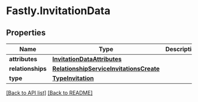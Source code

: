 # Fastly.InvitationData

## Properties

Name | Type | Description | Notes
------------ | ------------- | ------------- | -------------
**attributes** | [**InvitationDataAttributes**](InvitationDataAttributes.md) |  | [optional] 
**relationships** | [**RelationshipServiceInvitationsCreate**](RelationshipServiceInvitationsCreate.md) |  | [optional] 
**type** | [**TypeInvitation**](TypeInvitation.md) |  | [optional] 



[[Back to API list]](../../README.md#endpoints) [[Back to README]](../../README.md)
